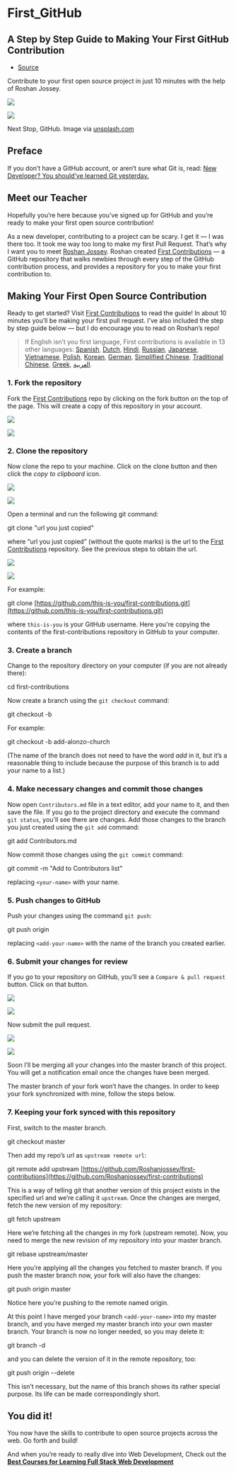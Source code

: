 # First\_GitHub

## A Step by Step Guide to Making Your First GitHub Contribution

* [Source](https://codeburst.io/a-step-by-step-guide-to-making-your-first-github-contribution-5302260a2940)

Contribute to your first open source project in just 10 minutes with the help of Roshan Jossey.

![](https://miro.medium.com/max/30/1*YZA9KJvP5YEboTTnzDRoJg.jpeg?q=20)

![](https://miro.medium.com/max/4928/1*YZA9KJvP5YEboTTnzDRoJg.jpeg)

Next Stop, GitHub. Image via [unsplash.com](https://unsplash.com/search/one?photo=-iRRwNrwo5o)

## Preface

If you don’t have a GitHub account, or aren’t sure what Git is, read: [New Developer? You should’ve learned Git yesterday.](https://codeburst.io/number-one-piece-of-advice-for-new-developers-ddd08abc8bfa)

## Meet our Teacher

Hopefully you’re here because you’ve signed up for GitHub and you’re ready to make your first open source contribution!

As a new developer, contributing to a project can be scary. I get it — I was there too. It took me way too long to make my first Pull Request. That’s why I want you to meet [Roshan Jossey](https://github.com/Roshanjossey). Roshan created [First Contributions](https://github.com/Roshanjossey/first-contributions) — a GitHub repository that walks newbies through every step of the GitHub contribution process, and provides a repository for you to make your first contribution to.

## Making Your First Open Source Contribution

Ready to get started? Visit [First Contributions](https://github.com/Roshanjossey/first-contributions) to read the guide! In about 10 minutes you’ll be making your first pull request. I’ve also included the step by step guide below — but I do encourage you to read on Roshan’s repo!

> If English isn’t you first language, First contributions is available in 13 other languages: [Spanish](https://github.com/Roshanjossey/first-contributions/blob/master/translations/README.es.md), [Dutch](https://github.com/Roshanjossey/first-contributions/blob/master/translations/README.nl.md), [Hindi](https://github.com/Roshanjossey/first-contributions/blob/master/translations/README.hi.md), [Russian](https://github.com/Roshanjossey/first-contributions/blob/master/translations/README.ru.md), [Japanese](https://github.com/Roshanjossey/first-contributions/blob/master/translations/README.ja.md), [Vietnamese](https://github.com/Roshanjossey/first-contributions/blob/master/translations/README.vn.md), [Polish](https://github.com/Roshanjossey/first-contributions/blob/master/translations/README.pl.md), [Korean](https://github.com/Roshanjossey/first-contributions/blob/master/translations/README.ko.md), [German](https://github.com/Roshanjossey/first-contributions/blob/master/translations/README.de.md), [Simplified Chinese](https://github.com/Roshanjossey/first-contributions/blob/master/translations/README.chs.md), [Traditional Chinese](https://github.com/Roshanjossey/first-contributions/blob/master/translations/README.cht.md), [Greek](https://github.com/Roshanjossey/first-contributions/blob/master/translations/README.gr.md), [العربية](https://github.com/Roshanjossey/first-contributions/blob/master/translations/README.ar.md).

### 1. Fork the repository

Fork the [First Contributions](https://github.com/Roshanjossey/first-contributions) repo by clicking on the fork button on the top of the page. This will create a copy of this repository in your account.

![](https://miro.medium.com/max/30/0*8NFC0LcrKJhDoQAG.png?q=20)

![](https://miro.medium.com/max/931/0*8NFC0LcrKJhDoQAG.png)

### 2. Clone the repository

Now clone the repo to your machine. Click on the clone button and then click the _copy to clipboard_ icon.

![](https://miro.medium.com/max/30/0*J4YiNCc3AOOUMYTT.png?q=20)

![](https://miro.medium.com/max/971/0*J4YiNCc3AOOUMYTT.png)

Open a terminal and run the following git command:

git clone "url you just copied"

where “url you just copied” \(without the quote marks\) is the url to the [First Contributions](https://github.com/Roshanjossey/first-contributions) repository. See the previous steps to obtain the url.

![](https://miro.medium.com/max/30/0*D3fowk-gRvjlMJjQ.png?q=20)

![](https://miro.medium.com/max/861/0*D3fowk-gRvjlMJjQ.png)

For example:

git clone [https://github.com/this-is-you/first-contributions.git](https://github.com/this-is-you/first-contributions.git)

where `this-is-you` is your GitHub username. Here you're copying the contents of the first-contributions repository in GitHub to your computer.

### 3. Create a branch

Change to the repository directory on your computer \(if you are not already there\):

cd first-contributions

Now create a branch using the `git checkout` command:

git checkout -b 

For example:

git checkout -b add-alonzo-church

\(The name of the branch does not need to have the word _add_ in it, but it’s a reasonable thing to include because the purpose of this branch is to add your name to a list.\)

### 4. Make necessary changes and commit those changes

Now open `Contributors.md` file in a text editor, add your name to it, and then save the file. If you go to the project directory and execute the command `git status`, you'll see there are changes. Add those changes to the branch you just created using the `git add` command:

git add Contributors.md

Now commit those changes using the `git commit` command:

git commit -m "Add  to Contributors list"

replacing `<your-name>` with your name.

### 5. Push changes to GitHub

Push your changes using the command `git push`:

git push origin 

replacing `<add-your-name>` with the name of the branch you created earlier.

### 6. Submit your changes for review

If you go to your repository on GitHub, you’ll see a `Compare & pull request` button. Click on that button.

![](https://miro.medium.com/max/30/0*F-LrOSu0kL3fO_Nt.png?q=20)

![](https://miro.medium.com/max/1400/0*F-LrOSu0kL3fO_Nt.png)

Now submit the pull request.

![](https://miro.medium.com/max/30/0*T1wiLQV5w5X42w1i.png?q=20)

![](https://miro.medium.com/max/1400/0*T1wiLQV5w5X42w1i.png)

Soon I’ll be merging all your changes into the master branch of this project. You will get a notification email once the changes have been merged.

The master branch of your fork won’t have the changes. In order to keep your fork synchronized with mine, follow the steps below.

### 7. Keeping your fork synced with this repository

First, switch to the master branch.

git checkout master

Then add my repo’s url as `upstream remote url`:

git remote add upstream [https://github.com/Roshanjossey/first-contributions](https://github.com/Roshanjossey/first-contributions)

This is a way of telling git that another version of this project exists in the specified url and we’re calling it `upstream`. Once the changes are merged, fetch the new version of my repository:

git fetch upstream

Here we’re fetching all the changes in my fork \(upstream remote\). Now, you need to merge the new revision of my repository into your master branch.

git rebase upstream/master

Here you’re applying all the changes you fetched to master branch. If you push the master branch now, your fork will also have the changes:

git push origin master

Notice here you’re pushing to the remote named origin.

At this point I have merged your branch `<add-your-name>` into my master branch, and you have merged my master branch into your own master branch. Your branch is now no longer needed, so you may delete it:

git branch -d 

and you can delete the version of it in the remote repository, too:

git push origin --delete 

This isn’t necessary, but the name of this branch shows its rather special purpose. Its life can be made correspondingly short.

## You did it!

You now have the skills to contribute to open source projects across the web. Go forth and build!

And when you’re ready to really dive into Web Development, Check out the [**Best Courses for Learning Full Stack Web Development**](https://codeburst.io/best-udemy-courses-for-learning-full-stack-web-development-45e2bd3ec28b) 

